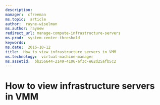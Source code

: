 ```yaml
---
description:  
manager:  cfreeman
ms.topic:  article
author:  rayne-wiselman
ms.author: raynew
redirect_url: manage-compute-infrastructure-servers
ms.prod:  system-center-threshold
keywords:  
ms.date:  2016-10-12
title:  How to view infrastructure servers in VMM
ms.technology:  virtual-machine-manager
ms.assetid:  bb256644-2149-4106-af3c-e62d25afb5c2
---
```


# How to view infrastructure servers in VMM
